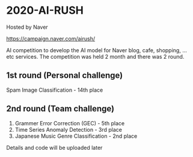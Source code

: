 # 2020-AI-RUSH
Hosted by Naver

https://campaign.naver.com/airush/

AI competition to develop the AI model for Naver blog, cafe, shopping, ... etc services.
The competition was held 2 month and there was 2 round.

## 1st round (Personal challenge)

Spam Image Classification - 14th place

## 2nd round (Team challenge)

1. Grammer Error Correction (GEC) - 5th place
2. Time Series Anomaly Detection - 3rd place
3. Japanese Music Genre Classification - 2nd place

Details and code will be uploaded later
